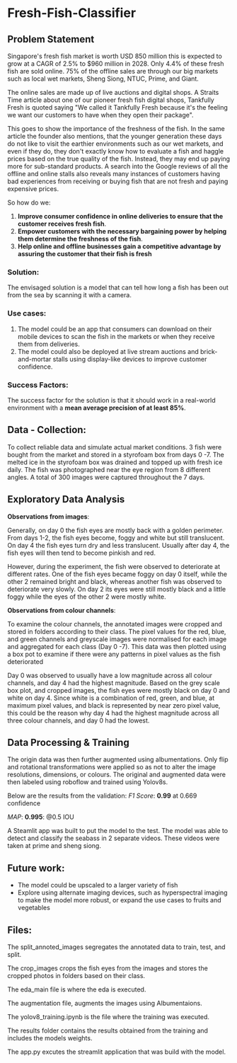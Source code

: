 # Fresh-Fish-Classifier

## Problem Statement
Singapore's fresh fish market is worth USD 850 million this is expected to grow at a CAGR of 2.5% to $960 million in 2028. Only 4.4% of these fresh fish are sold online. 75% of the offline sales are through our big markets such as local wet markets, Sheng Siong, NTUC, Prime, and Giant. 

The online sales are made up of live auctions and digital shops. A Straits Time article about one of our pioneer fresh fish digital shops, Tankfully Fresh is quoted saying "We called it Tankfully Fresh because it's the feeling we want our customers to have when they open their package".

This goes to show the importance of the freshness of the fish. In the same article the founder also mentions, that the younger generation these days do not like to visit the earthier environments such as our wet markets, and even if they do, they don't exactly know how to evaluate a fish and haggle prices based on the true quality of the fish. Instead, they may end up paying more for sub-standard products. A search into the Google reviews of all the offline and online stalls also reveals many instances of customers having bad experiences from receiving or buying fish that are not fresh and paying expensive prices.
  
  So how do we:
  1. **Improve consumer confidence in online deliveries to ensure that the customer receives fresh fish**.
  2.  **Empower customers with the necessary bargaining power by helping them determine the freshness of the fish**.
  3. **Help online and offline businesses gain a competitive advantage by assuring the customer that their fish is fresh**

  ### Solution:
  The envisaged solution is a model that can tell how long a fish has been out from the sea by scanning it with a camera.

  ### Use cases:
  1. The model could be an app that consumers can download on their mobile devices to scan the fish in the markets or when they receive them from deliveries. 
  2. The model could also be deployed at live stream auctions and brick-and-mortar stalls using display-like devices to improve customer confidence.

  ### Success Factors:
  The success factor for the solution is that it should work in a real-world environment with a **mean average precision of at least 85%**.

## Data - Collection:
To collect reliable data and simulate actual market conditions. 3 fish were bought from the market and stored in a styrofoam box from days 0 -7. The melted ice in the styrofoam box was drained and topped up with fresh ice daily. The fish was photographed near the eye region from 8 different angles. A total of 300 images were captured throughout the 7 days.

## Exploratory Data Analysis 

**Observations from images**:

Generally, on day 0 the fish eyes are mostly back with a golden perimeter. From days 1-2, the fish eyes become, foggy and white but still translucent. On day 4 the fish eyes turn dry and less translucent. Usually after day 4, the   fish eyes will then tend to become pinkish and red.

However, during the experiment, the fish were observed to deteriorate at different rates. One of the fish eyes became foggy on day 0 itself, while the other 2 remained bright and black, whereas another fish was observed to deteriorate very slowly. On day 2 its eyes were still mostly black and a little foggy while the eyes of the other 2 were mostly white.

**Observations from colour channels**: 

To examine the colour channels, the annotated images were cropped and stored in folders according to their class.  The pixel values for the red, blue, and green channels and greyscale images were normalised for each image and aggregated for each class (Day 0 -7). This data was then plotted using a box pot to examine if there were any patterns in pixel values as the fish deteriorated

Day 0 was observed to usually have a low magnitude across all colour channels, and day 4 had the highest magnitude. Based on the grey scale box plot, and cropped images, the fish eyes were mostly black on day 0 and white on day 4. Since white is a combination of red, green, and blue, at maximum pixel values, and black is represented by near zero pixel value, this could be the reason why day 4 had the highest magnitude across all three colour channels, and day 0 had the lowest.

## Data Processing & Training

The origin data was then further augmented using albumentations. Only flip and rotational transformations were applied so as not to alter the image resolutions, dimensions, or colours. The original and augmented data were then labeled using roboflow and trained using Yolov8s.

Below are the results from the validation:
*F1 Score*: **0.99** at 0.669 confidence 

*MAP*: **0.995**: @0.5 IOU

A Steamlit app was built to put the model to the test. The model was able to detect and classify the seabass in 2 separate videos. These videos were taken at prime and sheng siong.

## Future work:
- The model could be upscaled to a larger variety of fish
- Explore using alternate imaging devices, such as hyperspectral imaging to make the model more robust, or expand the use cases to fruits and vegetables

## Files:

The split_annoted_images segregates the annotated data to train, test, and split.

The crop_images crops the fish eyes from the images and stores the cropped photos in folders based on their class.

The eda_main file is where the eda is executed.

The augmentation file, augments the images using Albumentaions.

The yolov8_training.ipynb is the file where the training was executed.

The results folder contains the results obtained from the training and includes the models weights.

The app.py excutes the streamlit application that was build with the model.
